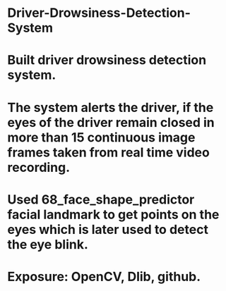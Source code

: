 # Driver-Drowsiness-Detection-System

# Built driver drowsiness detection system.
# The system alerts the driver, if the eyes of the driver remain closed in more than 15 continuous image frames taken from real time video recording.
# Used 68_face_shape_predictor facial landmark to get points on the eyes which is later used to detect the eye blink.
# Exposure: OpenCV, Dlib, github.
